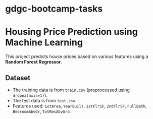 # gdgc-bootcamp-tasks
#  Housing Price Prediction using Machine Learning

This project predicts house prices based on various features using a **Random Forest Regressor**.

##  Dataset
- The training data is from `train.csv` (preprocessed using `dropna(axis=1)`).
- The test data is from `test.csv`.
- Features used: `LotArea`, `YearBuilt`, `1stFlrSF`, `2ndFlrSF`, `FullBath`, `BedroomAbvGr`, `TotRmsAbvGrd`.

